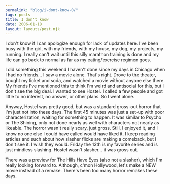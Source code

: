 ```yaml
---
permalink: "blog/i-dont-know-0/"
tags: posts
title: I don't know
date: 2006-01-18
layout: layouts/post.njk
---
```


I don't know if I can apologize enough for lack of updates here. I've been busy with the girl, with my friends, with my house, my dog, my projects, my running. I really can't wait until this silly marathon training is done and my life can go back to normal as far as my eating/exercise regimen goes. 

I did something this weekend I haven't done since my days in Chicago when I had no friends... I saw a movie alone. That's right. Drove to the theater, bought my ticket and soda, and watched a movie without anyone else there. My friends I've mentioned this to think I'm weird and antisocial for this, but I don't see the big deal. I wanted to see Hostel. I called a few people and got little to no interest, no answer, or other plans. So I went alone. 

Anyway, Hostel was pretty good, but was a standard gross-out horror that I'm just not into these days. The first 45 minutes was just a set-up with poor characterization, waiting for something to happen. It was similar to Psycho or The Shining, only not done nearly as well with characters not nearly as likeable. The horror wasn't really scary, just gross. Still, I enjoyed it, and I know no one else I could have called would have liked it. I keep reading articles and such about how slasher flicks are making a comeback, but I don't see it. I wish they would. Friday the 13th is my favorite series and is just mindless slashing. Hostel wasn't slasher... it was gross out. 

There was a preview for The Hills Have Eyes (also not a slasher), which I'm really looking forward to. Although, c'mon Hollywood, let's make a NEW movie instead of a remake. There's been too many horror remakes these days.